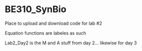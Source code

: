 # BE310_SynBio

Place to upload and download code for lab #2

Equation functions are labeles as such

Lab2_Day2 is the M and A stuff from day 2... likewise for day 3
